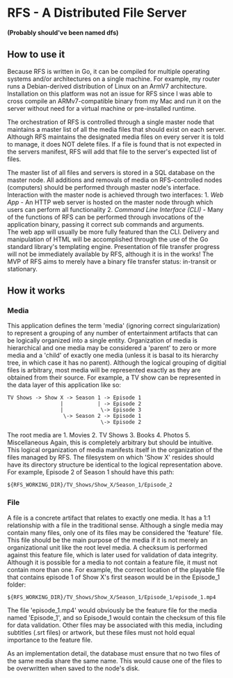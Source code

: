 # RFS - A Distributed File Server
#### (Probably should've been named dfs)

## How to use it
Because RFS is written in Go, it can be compiled for multiple operating systems and/or 
architectures on a single machine.  For example, my router runs a Debian-derived
distribution of Linux on an ArmV7 architecture.  Installation on this platform was not
an issue for RFS since I was able to cross compile an ARMv7-compatible binary from my
Mac and run it on the server without need for a virtual machine or pre-installed runtime. 

The orchestration of RFS is controlled through a single master node that maintains a 
master list of all the media files that should exist on each server.  Although RFS
maintains the designated media files on every server it is told to manage, it does
NOT delete files.  If a file is found that is not expected in the servers manifest,
RFS will add that file to the server's expected list of files.  

The master list of all files and servers is stored in a SQL database on the master
node.  All additions and removals of media on RFS-controlled nodes (computers) 
should be performed through master node's interface.  Interaction with the master
node is achieved through two interfaces:
    1. *Web App* - An HTTP web server is hosted on the master node through which
        users can perform all functionality
    2. *Command Line Interface (CLI)* - Many of the functions of RFS can be
        performed through invocations of the application binary, passing it 
        correct sub commands and arguments.  
The web app will usually be more fully featured than the CLI.  Delivery and
manipulation of HTML will be accomplished through the use of the Go standard 
library's templating engine.  Presentation of file transfer progress will not be 
immediately available by RFS, although it is in the works!  The MVP of RFS aims to
merely have a binary file transfer status: in-transit or stationary.

## How it works
### Media
This application defines the term 'media' (ignoring correct singularization) to
represent a grouping of any number of entertainment artifacts that can be 
logically organized into a single entity.  Organization of media is hierarchical
and one media may be considered a 'parent' to zero or more media and a 'child' 
of exactly one media (unless it is basal to its hierarchy tree, in which case it
has no parent).  Although the logical grouping of digitial files is arbitrary, 
most media will be represented exactly as they are obtained from their source.
For example, a TV show can be represented in the data layer of this application
like so:
```
TV Shows -> Show X -> Season 1 -> Episode 1
                 |           | -> Episode 2
                 |            \-> Episode 3
                  \-> Season 2 -> Episode 1
                              \-> Episode 2
```
The root media are
    1. Movies
    2. TV Shows
    3. Books
    4. Photos
    5. Miscellaneous
Again, this is completely arbitrary but should be intuitive.  This logical organization
of media manifests itself in the organization of the files managed by RFS.  The
filesystem on which 'Show X' resides should have its directory structure be identical
to the logical representation above.  For example, Episode 2 of Season 1 should have 
this path:
```
${RFS_WORKING_DIR}/TV_Shows/Show_X/Season_1/Episode_2
```
### File
A file is a concrete artifact that relates to exactly one media.  It has a 1:1
relationship with a file in the traditional sense.  Although a single media may
contain many files, only one of its files may be considered the 'feature' file.
This file should be the main purpose of the media if it is not merely an 
organizational unit like the root level media.  A checksum is performed against
this feature file, which is later used for validation of data integrity.
Although it is possible for a media to not contain a feature file, it must not
contain more than one.  For example, the correct location of the playable file
that contains episode 1 of Show X's first season would be in the Episode_1 folder:
```
${RFS_WORKING_DIR}/TV_Shows/Show_X/Season_1/Episode_1/episode_1.mp4
```
The file 'episode_1.mp4' would obviously be the feature file for the media named
'Episode_1', and so Episode_1 would contain the checksum of this file for data
validation.  Other files may be associated with this media, including subtitles
(.srt files) or artwork, but these files must not hold equal importance to the
feature file.  

As an implementation detail, the database must ensure that no two files of the
same media share the same name.  This would cause one of the files to be
overwritten when saved to the node's disk.

